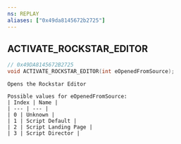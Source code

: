 ```yaml
---
ns: REPLAY
aliases: ["0x49da8145672b2725"]
---
```

## ACTIVATE_ROCKSTAR_EDITOR

```c
// 0x49DA8145672B2725
void ACTIVATE_ROCKSTAR_EDITOR(int eOpenedFromSource);
```

```
Opens the Rockstar Editor

Possible values for eOpenedFromSource:
| Index | Name |
| --- | --- |
| 0 | Unknown |
| 1 | Script Default |
| 2 | Script Landing Page |
| 3 | Script Director |
```
